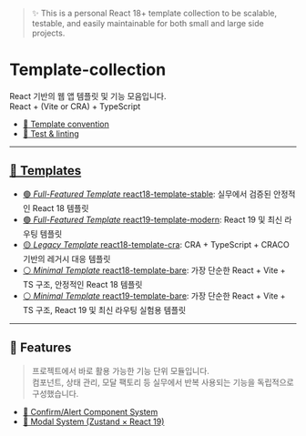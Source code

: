 > ✨ This is a personal React 18+ template collection to be scalable, testable, and easily maintainable for both small
> and large side projects.

# Template-collection

React 기반의 웹 앱 템플릿 및 기능 모음입니다. \
React + (Vite or CRA) + TypeScript

- [🔖 Template convention](/docs/convention.md)
- [🧪 Test & linting](/docs/testing.md)

---

## [🧱 Templates](/templates/README.md)

- [🟢 _Full-Featured Template_ react18-template-stable](/templates/full-featured/react18-template-stable/README.md): 실무에서
  검증된 안정적인 React 18 템플릿
- [🟢 _Full-Featured Template_ react19-template-modern](/templates/full-featured/react19-template-modern/README.md):
  React 19 및 최신 라우팅 템플릿
- [🟡 _Legacy Template_ react18-template-cra](/templates/legacy/react18-template-cra/README.md): CRA + TypeScript + CRACO
  기반의 레거시 대응 템플릿
- [⚪️ _Minimal Template_ react18-template-bare](/templates/minimal/react18-template-bare/README.md): 가장 단순한 React +
  Vite + TS 구조, 안정적인 React 18 템플릿
- [⚪️ _Minimal Template_ react19-template-bare](/templates/minimal/react19-template-bare/README.md): 가장 단순한 React +
  Vite + TS 구조, React 19 및 최신 라우팅 실험용 템플릿

---

## 🧩 Features

> 프로젝트에서 바로 활용 가능한 기능 단위 모듈입니다.  
> 컴포넌트, 상태 관리, 모달 팩토리 등 실무에서 반복 사용되는 기능을 독립적으로 구성했습니다.

- [🧩 Confirm/Alert Component System](features/confirm-system/README.md)
- [🧩 Modal System (Zustand × React 19)](features/modal-system-zustand/README.md)
